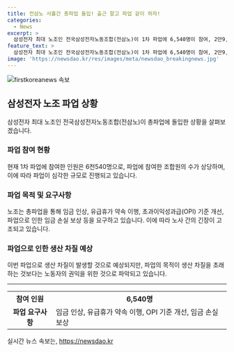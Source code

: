 ```yaml
---
title: 전삼노 사흘간 총파업 돌입! 출근 말고 파업 같이 하자!
categories:
  - News
excerpt: >
  삼성전자 최대 노조인 전국삼성전자노동조합(전삼노)이 1차 파업에 6,540명이 참여, 2만9,913명으로 구성된 전체 직원 중 23.9%에 해당하는 규모로 돌입했다. 조합원들은 높은 임금 인상, 유급휴가 약속 이행, 초과이익성과급(OPI) 기준 개선 등을 요구하고, 사측을 비판하며 파업의 책임을 사측에 돌렸다. 그러나 생산 차질 우려는 낮으며, 2차 행동 계획까지 발표되었다. (150자)
feature_text: >
  삼성전자 최대 노조인 전국삼성전자노동조합(전삼노)이 1차 파업에 6,540명이 참여, 2만9,913명으로 구성된 전체 직원 중 23.9%에 해당하는 규모로 돌입했다. 조합원들은 높은 임금 인상, 유급휴가 약속 이행, 초과이익성과급(OPI) 기준 개선 등을 요구하고, 사측을 비판하며 파업의 책임을 사측에 돌렸다. 그러나 생산 차질 우려는 낮으며, 2차 행동 계획까지 발표되었다. (150자)
image: 'https://newsdao.kr/res/images/meta/newsdao_breakingnews.jpg'
---
```


<p><img src="https://newsdao.kr/res/images/meta/newsdao_breakingnews.jpg" alt="firstkoreanews 속보" /></p>

<h2 data-ke-size="size26">삼성전자 노조 파업 상황</h2>

<p data-ke-size="size16">삼성전자 최대 노조인 전국삼성전자노동조합(전삼노)이 총파업에 돌입한 상황을 살펴보겠습니다.</p>

<h3>파업 참여 현황</h3>

<p data-ke-size="size16">현재 1차 파업에 참여한 인원은 6천540명으로, 파업에 참여한 조합원의 수가 상당하며, 이에 따라 파업이 심각한 규모로 진행되고 있습니다.</p>

<h3>파업 목적 및 요구사항</h3>

<p data-ke-size="size16">노조는 총파업을 통해 임금 인상, 유급휴가 약속 이행, 초과이익성과급(OPI) 기준 개선, 파업으로 인한 임금 손실 보상 등을 요구하고 있습니다. 이에 따라 노사 간의 긴장이 고조되고 있습니다.</p>

<h3>파업으로 인한 생산 차질 예상</h3>

<p data-ke-size="size16">이번 파업으로 생산 차질이 발생할 것으로 예상되지만, 파업의 목적이 생산 차질을 초래하는 것보다는 노동자의 권익을 위한 것으로 파악되고 있습니다.</p>

<hr>

<table>
    <tr>
        <th>참여 인원</th>
        <th>6,540명</th>
    </tr>
    <tr>
        <td style="text-align: center; height: 17px;"><b>파업 요구사항</b></td>
        <td>임금 인상, 유급휴가 약속 이행, OPI 기준 개선, 임금 손실 보상</td>
    </tr>
</table>
실시간 뉴스 속보는, <a href="https://newsdao.kr" rel="dofollow">https://newsdao.kr</a>


